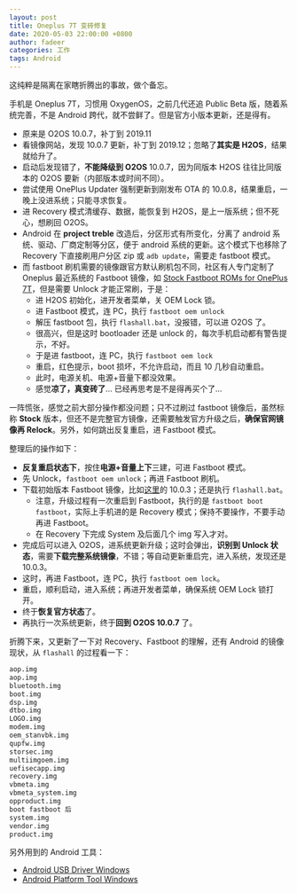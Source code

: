 ```yaml
---
layout: post
title: Oneplus 7T 变砖修复
date: 2020-05-03 22:00:00 +0800
author: fadeer
categories: 工作
tags: Android
---
```


这纯粹是隔离在家瞎折腾出的事故，做个备忘。

手机是 Oneplus 7T，习惯用 OxygenOS，之前几代还追 Public Beta 版，随着系统完善，不是 Android 跨代，就不尝鲜了。但是官方小版本更新，还是得有。

- 原来是 O2OS 10.0.7，补丁到 2019.11
- 看镜像网站，发现 10.0.7 更新，补丁到 2019.12；忽略了**其实是 H2OS**，结果就给升了。
- 启动后发现错了，**不能降级到 O2OS** 10.0.7，因为同版本 H2OS 往往比同版本的 O2OS 要新（内部版本或时间不同）。
- 尝试使用 OnePlus Updater 强制更新到刚发布 OTA 的 10.0.8，结果重启，一晚上没进系统；只能寻求恢复。
- 进 Recovery 模式清缓存、数据，能恢复到 H2OS，是上一版系统；但不死心，想刷回 O2OS。
- Android 在 **project treble** 改造后，分区形式有所变化，分离了 android 系统、驱动、厂商定制等分区，便于 android 系统的更新。这个模式下也移除了 Recovery 下直接刷用户分区 zip 或 `adb update`，需要走 fastboot 模式。
- 而 fastboot 刷机需要的镜像跟官方默认刷机包不同，社区有人专门定制了 Oneplus 最近系统的 Fastboot 镜像，如 [Stock Fastboot ROMs for OnePlus 7T](https://forum.xda-developers.com/7t-pro/how-to/rom-stock-fastboot-roms-oneplus-7t-pro-t3991189)，但是需要 Unlock 才能正常刷，于是：
  - 进 H2OS 初始化，进开发者菜单，关 OEM Lock 锁。
  - 进 Fastboot 模式，连 PC，执行 `fastboot oem unlock`
  - 解压 fastboot 包，执行 `flashall.bat`，没报错，可以进 O2OS 了。
  - 很高兴，但是这时 bootloader 还是 unlock 的，每次手机启动都有警告提示，不好。
  - 于是进 fastboot，连 PC，执行 `fastboot oem lock`
  - 重启，红色提示，boot 损坏，不允许启动，而且 10 几秒自动重启。
  - 此时，电源关机、电源+音量下都没效果。
  - 感觉**凉了，真变砖了**... 已经再思考是不是得再买个了...

一阵慌张，感觉之前大部分操作都没问题；只不过刷过 fastboot 镜像后，虽然标称 **Stock** 版本，但还不是完整官方镜像，还需要触发官方升级之后，**确保官网镜像再 Relock**。另外，如何跳出反复重启，进 Fastboot 模式。

整理后的操作如下：

- **反复重启状态下**，按住**电源+音量上下**三建，可进 Fastboot 模式。
- 先 Unlock，`fastboot oem unlock`；再进 Fastboot 刷机。
- 下载初始版本 Fastboot 镜像，比如[这里](https://sourceforge.net/projects/fastbootroms/files/OnePlus%207T/)的 10.0.3；还是执行 `flashall.bat`。
  - 注意，升级过程有一次重启到 Fastboot，执行的是 `fastboot boot fastboot`，实际上手机进的是 Recovery 模式；保持不要操作，不要手动再进 Fastboot。
  - 在 Recovery 下完成 System 及后面几个 img 写入才对。
- 完成后可以进入 O2OS，进系统更新升级；这时会弹出，**识别到 Unlock 状态**，需要**下载完整系统镜像**，不错；等自动更新重启完，进入系统，发现还是 10.0.3。
- 这时，再进 Fastboot，连 PC，执行 `fastboot oem lock`。
- 重启，顺利启动，进入系统；再进开发者菜单，确保系统 OEM Lock 锁打开。
- 终于**恢复官方状态**了。
- 再执行一次系统更新，终于**回到 O2OS 10.0.7** 了。

折腾下来，又更新了一下对 Recovery、Fastboot 的理解，还有 Android 的镜像现状，从 `flashall` 的过程看一下：

```s
aop.img
aop.img
bluetooth.img
boot.img
dsp.img
dtbo.img
LOGO.img
modem.img
oem_stanvbk.img
qupfw.img
storsec.img
multiimgoem.img
uefisecapp.img
recovery.img
vbmeta.img
vbmeta_system.img
opproduct.img
boot fastboot 后
system.img
vendor.img
product.img
```

另外用到的 Android 工具：

- [Android USB Driver Windows](https://dl-ssl.google.com/android/repository/latest_usb_driver_windows.zip)
- [Android Platform Tool Windows](https://dl.google.com/android/repository/platform-tools-latest-windows.zip)
